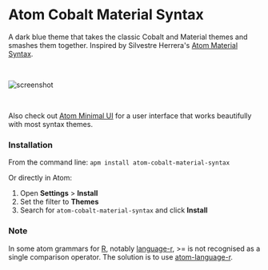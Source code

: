 # Atom Cobalt Material Syntax

A dark blue theme that takes the classic Cobalt and Material themes and smashes them together. Inspired by Silvestre Herrera's [Atom Material Syntax](https://atom.io/themes/atom-material-syntax).

<br/>

![screenshot](https://i.imgur.com/8PZEnLo.png?1)

<br/>

Also check out [Atom Minimal UI](https://atom.io/themes/atom-minimal-ui) for a user interface that works beautifully with most syntax themes.

### Installation

From the command line: `apm install atom-cobalt-material-syntax`

Or directly in Atom:

1. Open __Settings__ > __Install__
2. Set the filter to __Themes__
3. Search for `atom-cobalt-material-syntax` and click __Install__


### Note
In some atom grammars for [R](https://cran.r-project.org/), notably [language-r](https://atom.io/packages/language-r),    >= is not recognised as a single comparison operator. The solution is to use [atom-language-r](https://atom.io/packages/atom-language-r).
